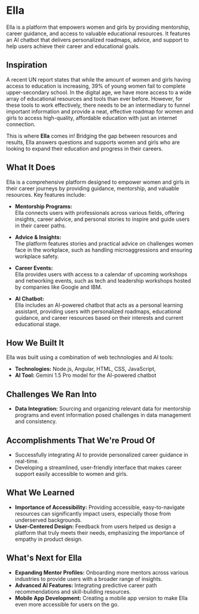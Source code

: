 # Ella
Ella is a platform that empowers women and girls by providing mentorship, career guidance, and access to valuable educational resources. It features an AI chatbot that delivers personalized roadmaps, advice, and support to help users achieve their career and educational goals.

## Inspiration
A recent UN report states that while the amount of women and girls having access to education is increasing, 39% of young women fail to complete upper-secondary school. In the digital age, we have more access to a wide array of educational resources and tools than ever before. However, for these tools to work effectively, there needs to be an intermediary to funnel important information and provide a neat, effective roadmap for women and girls to access high-quality, affordable education with just an internet connection.

This is where **Ella** comes in! Bridging the gap between resources and results, Ella answers questions and supports women and girls who are looking to expand their education and progress in their careers.



## What It Does
Ella is a comprehensive platform designed to empower women and girls in their career journeys by providing guidance, mentorship, and valuable resources. Key features include:

- **Mentorship Programs:**  
  Ella connects users with professionals across various fields, offering insights, career advice, and personal stories to inspire and guide users in their career paths.

- **Advice & Insights:**  
  The platform features stories and practical advice on challenges women face in the workplace, such as handling microaggressions and ensuring workplace safety.

- **Career Events:**  
  Ella provides users with access to a calendar of upcoming workshops and networking events, such as tech and leadership workshops hosted by companies like Google and IBM.

- **AI Chatbot:**  
  Ella includes an AI-powered chatbot that acts as a personal learning assistant, providing users with personalized roadmaps, educational guidance, and career resources based on their interests and current educational stage.



## How We Built It
Ella was built using a combination of web technologies and AI tools:

- **Technologies:** Node.js, Angular, HTML, CSS, JavaScript,  
- **AI Tool:** Gemini 1.5 Pro model for the AI-powered chatbot


## Challenges We Ran Into
- **Data Integration:** Sourcing and organizing relevant data for mentorship programs and event information posed challenges in data management and consistency.



## Accomplishments That We're Proud Of
- Successfully integrating AI to provide personalized career guidance in real-time.
- Developing a streamlined, user-friendly interface that makes career support easily accessible to women and girls.



## What We Learned
- **Importance of Accessibility:** Providing accessible, easy-to-navigate resources can significantly impact users, especially those from underserved backgrounds.
- **User-Centered Design:** Feedback from users helped us design a platform that truly meets their needs, emphasizing the importance of empathy in product design.



## What's Next for Ella
- **Expanding Mentor Profiles:** Onboarding more mentors across various industries to provide users with a broader range of insights.
- **Advanced AI Features:** Integrating predictive career path recommendations and skill-building resources.
- **Mobile App Development:** Creating a mobile app version to make Ella even more accessible for users on the go.


